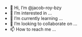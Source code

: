 - 👋 Hi, I’m @jacob-roy-bzy
- 👀 I’m interested in ...
- 🌱 I’m currently learning ...
- 💞️ I’m looking to collaborate on ...
- 📫 How to reach me ...

<!---
jacob-roy-bzy/jacob-roy-bzy is a ✨ special ✨ repository because its `README.md` (this file) appears on your GitHub profile.
You can click the Preview link to take a look at your changes.
--->

